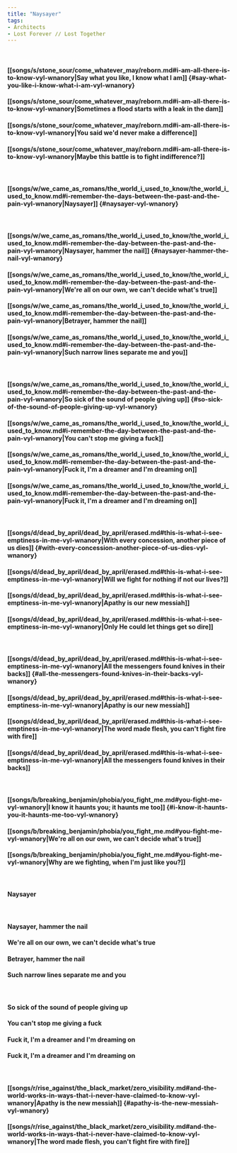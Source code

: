 ```yaml
---
title: "Naysayer"
tags:
- Architects
- Lost Forever ∕∕ Lost Together
---
```

&nbsp;
#### [[songs/s/stone_sour/come_whatever_may/reborn.md#i-am-all-there-is-to-know-vyl-wnanory|Say what you like, I know what I am]] {#say-what-you-like-i-know-what-i-am-vyl-wnanory}
#### [[songs/s/stone_sour/come_whatever_may/reborn.md#i-am-all-there-is-to-know-vyl-wnanory|Sometimes a flood starts with a leak in the dam]]
#### [[songs/s/stone_sour/come_whatever_may/reborn.md#i-am-all-there-is-to-know-vyl-wnanory|You said we'd never make a difference]]
#### [[songs/s/stone_sour/come_whatever_may/reborn.md#i-am-all-there-is-to-know-vyl-wnanory|Maybe this battle is to fight indifference?]]
&nbsp;
#### [[songs/w/we_came_as_romans/the_world_i_used_to_know/the_world_i_used_to_know.md#i-remember-the-days-between-the-past-and-the-pain-vyl-wnanory|Naysayer]] {#naysayer-vyl-wnanory}
&nbsp;
#### [[songs/w/we_came_as_romans/the_world_i_used_to_know/the_world_i_used_to_know.md#i-remember-the-day-between-the-past-and-the-pain-vyl-wnanory|Naysayer, hammer the nail]] {#naysayer-hammer-the-nail-vyl-wnanory}
#### [[songs/w/we_came_as_romans/the_world_i_used_to_know/the_world_i_used_to_know.md#i-remember-the-day-between-the-past-and-the-pain-vyl-wnanory|We're all on our own, we can't decide what's true]]
#### [[songs/w/we_came_as_romans/the_world_i_used_to_know/the_world_i_used_to_know.md#i-remember-the-day-between-the-past-and-the-pain-vyl-wnanory|Betrayer, hammer the nail]]
#### [[songs/w/we_came_as_romans/the_world_i_used_to_know/the_world_i_used_to_know.md#i-remember-the-day-between-the-past-and-the-pain-vyl-wnanory|Such narrow lines separate me and you]]
&nbsp;
#### [[songs/w/we_came_as_romans/the_world_i_used_to_know/the_world_i_used_to_know.md#i-remember-the-day-between-the-past-and-the-pain-vyl-wnanory|So sick of the sound of people giving up]] {#so-sick-of-the-sound-of-people-giving-up-vyl-wnanory}
#### [[songs/w/we_came_as_romans/the_world_i_used_to_know/the_world_i_used_to_know.md#i-remember-the-day-between-the-past-and-the-pain-vyl-wnanory|You can't stop me giving a fuck]]
#### [[songs/w/we_came_as_romans/the_world_i_used_to_know/the_world_i_used_to_know.md#i-remember-the-day-between-the-past-and-the-pain-vyl-wnanory|Fuck it, I'm a dreamer and I'm dreaming on]]
#### [[songs/w/we_came_as_romans/the_world_i_used_to_know/the_world_i_used_to_know.md#i-remember-the-day-between-the-past-and-the-pain-vyl-wnanory|Fuck it, I'm a dreamer and I'm dreaming on]]
&nbsp;
#### [[songs/d/dead_by_april/dead_by_april/erased.md#this-is-what-i-see-emptiness-in-me-vyl-wnanory|With every concession, another piece of us dies]] {#with-every-concession-another-piece-of-us-dies-vyl-wnanory}
#### [[songs/d/dead_by_april/dead_by_april/erased.md#this-is-what-i-see-emptiness-in-me-vyl-wnanory|Will we fight for nothing if not our lives?]]
#### [[songs/d/dead_by_april/dead_by_april/erased.md#this-is-what-i-see-emptiness-in-me-vyl-wnanory|Apathy is our new messiah]]
#### [[songs/d/dead_by_april/dead_by_april/erased.md#this-is-what-i-see-emptiness-in-me-vyl-wnanory|Only He could let things get so dire]]
&nbsp;
#### [[songs/d/dead_by_april/dead_by_april/erased.md#this-is-what-i-see-emptiness-in-me-vyl-wnanory|All the messengers found knives in their backs]] {#all-the-messengers-found-knives-in-their-backs-vyl-wnanory}
#### [[songs/d/dead_by_april/dead_by_april/erased.md#this-is-what-i-see-emptiness-in-me-vyl-wnanory|Apathy is our new messiah]]
#### [[songs/d/dead_by_april/dead_by_april/erased.md#this-is-what-i-see-emptiness-in-me-vyl-wnanory|The word made flesh, you can't fight fire with fire]]
#### [[songs/d/dead_by_april/dead_by_april/erased.md#this-is-what-i-see-emptiness-in-me-vyl-wnanory|All the messengers found knives in their backs]]
&nbsp;
#### [[songs/b/breaking_benjamin/phobia/you_fight_me.md#you-fight-me-vyl-wnanory|I know it haunts you; it haunts me too]] {#i-know-it-haunts-you-it-haunts-me-too-vyl-wnanory}
#### [[songs/b/breaking_benjamin/phobia/you_fight_me.md#you-fight-me-vyl-wnanory|We're all on our own, we can't decide what's true]]
#### [[songs/b/breaking_benjamin/phobia/you_fight_me.md#you-fight-me-vyl-wnanory|Why are we fighting, when I'm just like you?]]
&nbsp;
#### Naysayer
&nbsp;
#### Naysayer, hammer the nail
#### We're all on our own, we can't decide what's true
#### Betrayer, hammer the nail
#### Such narrow lines separate me and you
&nbsp;
#### So sick of the sound of people giving up
#### You can't stop me giving a fuck
#### Fuck it, I'm a dreamer and I'm dreaming on
#### Fuck it, I'm a dreamer and I'm dreaming on
&nbsp;
#### [[songs/r/rise_against/the_black_market/zero_visibility.md#and-the-world-works-in-ways-that-i-never-have-claimed-to-know-vyl-wnanory|Apathy is the new messiah]] {#apathy-is-the-new-messiah-vyl-wnanory}
#### [[songs/r/rise_against/the_black_market/zero_visibility.md#and-the-world-works-in-ways-that-i-never-have-claimed-to-know-vyl-wnanory|The word made flesh, you can't fight fire with fire]]
